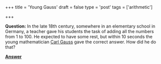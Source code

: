 +++
title = 'Young Gauss'
draft = false
type = 'post'
tags = ['arithmetic']

+++

**Question:** In the late 18th century, somewhere in an elementary school in Germany, a teacher gave his students the task of adding all the numbers from 1 to 100. He expected to have some rest, but within 10 seconds the young mathematician [Carl Gauss](https://en.wikipedia.org/wiki/Carl_Friedrich_Gauss) gave the correct answer. How did he do that?

[**Answer**](/puzzles/gauss_answer/)